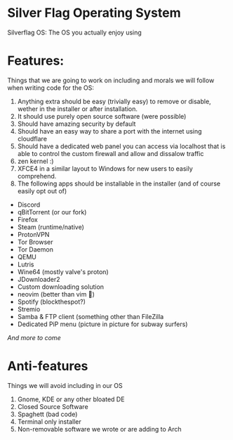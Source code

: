 # Silver Flag Operating System
Silverflag OS: The OS you actually enjoy using

# Features:
Things that we are going to work on including and morals we will follow when writing code for the OS:

1. Anything extra should be easy (trivially easy) to remove or disable, wether in the installer or after installation.
2. It should use purely open source software (were possible)
3. Should have amazing security by default
4. Should have an easy way to share a port with the internet using cloudflare
5. Should have a dedicated web panel you can access via localhost that is able to control the custom firewall and allow and dissalow traffic
6. zen kernel :)
7. XFCE4 in a similar layout to Windows for new users to easily comprehend.
8. The following apps should be installable in the installer (and of course easily opt out of)

* Discord
* qBitTorrent (or our fork)
* Firefox
* Steam (runtime/native)
* ProtonVPN
* Tor Browser
* Tor Daemon
* QEMU
* Lutris
* Wine64 (mostly valve's proton)
* JDownloader2
* Custom downloading solution
* neovim (better than vim :100:)
* Spotify (blockthespot?)
* Stremio
* Samba & FTP client (something other than FileZilla
* Dedicated PiP menu (picture in picture for subway surfers)

*And more to come*

# Anti-features
Things we will avoid including in our OS

1. Gnome, KDE or any other bloated DE
2. Closed Source Software
3. Spaghett (bad code)
4. Terminal only installer
5. Non-removable software we wrote or are adding to Arch
